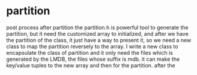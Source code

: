 # partition
post process after partition
the partition.h is powerful tool to generate the partition, but it need the customized array to initialized, and after we have the partition of the class, it just have a way to present it, so we need a new class to map the partition reversely to the array.
I write a new class to encapsulate the class of partition and it only need the files which is generated by the LMDB, the files whose suffix is mdb. it can make the key/value tuples to the new array and then for the partition. after the 
